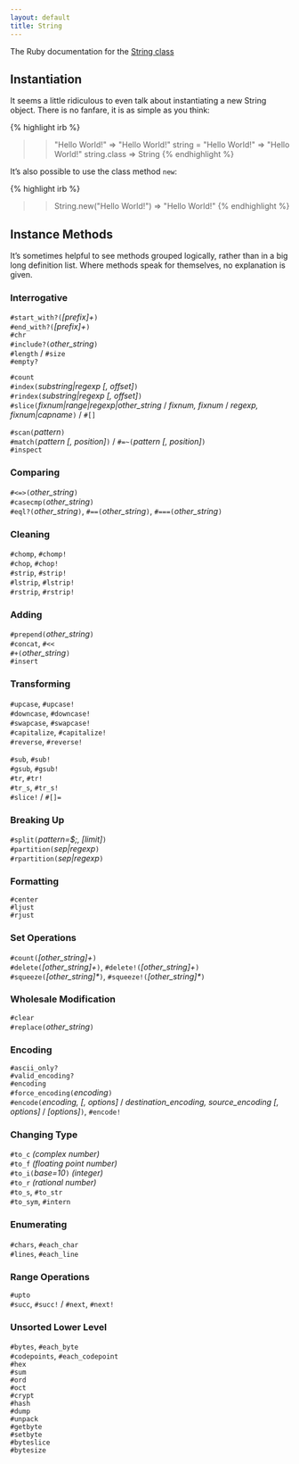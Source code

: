 ```yaml
---
layout: default
title: String
---
```


The Ruby documentation for the [String class][rdoc]

## Instantiation

It seems a little ridiculous to even talk about instantiating a new String object. There is no fanfare, it is as simple as you think:

{% highlight irb %}
>> "Hello World!"
=> "Hello World!"
>> string = "Hello World!"
=> "Hello World!"
>> string.class
=> String
{% endhighlight %}

It’s also possible to use the class method `new`:

{% highlight irb %}
>> String.new("Hello World!")
=> "Hello World!"
{% endhighlight %}

## Instance Methods

It’s sometimes helpful to see methods grouped logically, rather than in a big long definition list. Where methods speak for themselves, no explanation is given.

### Interrogative

`#start_with?(`*\[prefix\]+*`)`  
`#end_with?(`*\[prefix\]+*`)`  
`#chr`  
`#include?(`*other_string*`)`  
`#length` / `#size`  
`#empty?`  

`#count`  
`#index(`*substring|regexp \[, offset\]*`)`  
`#rindex(`*substring|regexp \[, offset\]*`)`  
`#slice(`*fixnum|range|regexp|other_string* / *fixnum, fixnum* / *regexp, fixnum|capname*`)` / `#[]` 

`#scan(`*pattern*`)`  
`#match(`*pattern \[, position\]*`)` / `#=~(`*pattern \[, position\]*`)`  
`#inspect`  

### Comparing

`#<=>(`*other_string*`)`  
`#casecmp(`*other_string*`)`  
`#eql?(`*other_string*`)`, `#==(`*other_string*`)`, `#===(`*other_string*`)`  

### Cleaning

`#chomp`, `#chomp!`  
`#chop`, `#chop!`  
`#strip`, `#strip!`  
`#lstrip`, `#lstrip!`  
`#rstrip`, `#rstrip!`  

### Adding

`#prepend(`*other_string*`)`  
`#concat`, `#<<`  
`#+(`*other_string*`)`  
`#insert` 

### Transforming

`#upcase`, `#upcase!`  
`#downcase`, `#downcase!`  
`#swapcase`, `#swapcase!`  
`#capitalize`, `#capitalize!`  
`#reverse`, `#reverse!`  

`#sub`, `#sub!`  
`#gsub`, `#gsub!`  
`#tr`, `#tr!`  
`#tr_s`, `#tr_s!`  
`#slice!` / `#[]=`  

### Breaking Up

`#split(`*pattern=$;, \[limit\]*`)`  
`#partition(`*sep|regexp*`)`  
`#rpartition(`*sep|regexp*`)`  

### Formatting

`#center`  
`#ljust`  
`#rjust`  

### Set Operations

`#count(`*\[other_string\]+*`)`  
`#delete(`*\[other_string\]+*`)`, `#delete!(`*\[other_string\]+*`)`  
`#squeeze(`*\[other_string\]\**`)`, `#squeeze!(`*\[other_string\]\**`)`  

### Wholesale Modification

`#clear`  
`#replace(`*other_string*`)`  

### Encoding

`#ascii_only?`  
`#valid_encoding?`  
`#encoding`  
`#force_encoding(`*encoding*`)`  
`#encode(`*encoding, \[, options\]* / *destination_encoding, source_encoding \[, options\]* / *\[options\]*`)`, `#encode!`  

### Changing Type

`#to_c` *(complex number)*  
`#to_f` *(floating point number)*  
`#to_i(`*base=10*`)` *(integer)*  
`#to_r` *(rational number)*  
`#to_s`, `#to_str`  
`#to_sym`, `#intern`  

### Enumerating

`#chars`, `#each_char`  
`#lines`, `#each_line`  

### Range Operations

`#upto`  
`#succ`, `#succ!` / `#next`, `#next!` 

### Unsorted Lower Level

`#bytes`, `#each_byte`  
`#codepoints`, `#each_codepoint`  
`#hex`  
`#sum`  
`#ord`  
`#oct`  
`#crypt`  
`#hash`  
`#dump`  
`#unpack`  
`#getbyte`  
`#setbyte`  
`#byteslice`  
`#bytesize`  

[rdoc]: http://www.ruby-doc.org/core-1.9.3/String.html
